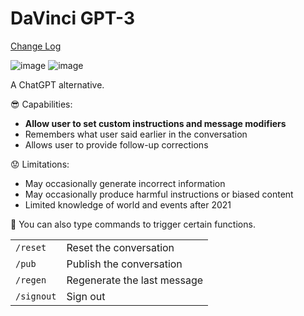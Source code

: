 # DaVinci GPT-3

[Change Log](CHANGELOG.md)

<img alt="image" src="https://user-images.githubusercontent.com/29943110/227098048-e710e50a-86fd-416b-87e3-220ea4513d4f.png">

<img alt="image" src="https://user-images.githubusercontent.com/29943110/227098180-ea452a98-097f-42fb-a319-cae67afaf0b6.png">


A ChatGPT alternative.

😎 Capabilities:

- **Allow user to set custom instructions and message modifiers**
- Remembers what user said earlier in the conversation
- Allows user to provide follow-up corrections

😟 Limitations:

- May occasionally generate incorrect information
- May occasionally produce harmful instructions or biased content
- Limited knowledge of world and events after 2021

🙌 You can also type commands to trigger certain functions.

<table><tbody><tr><td><code>/reset</code></td><td> Reset the conversation </td></tr><tr><td><code>/pub</code></td><td> Publish the conversation </td></tr><tr><td><code>/regen</code></td><td> Regenerate the last message </td></tr><tr><td><code>/signout</code></td><td> Sign out </td></tr></tbody></table>
